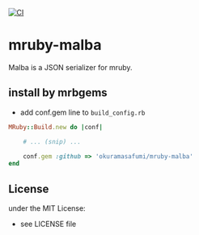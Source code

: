 [![CI](https://github.com/okuramasafumi/mruby-malba/actions/workflows/main.yml/badge.svg?branch=main)](https://github.com/okuramasafumi/mruby-malba/actions/workflows/main.yml)

# mruby-malba

Malba is a JSON serializer for mruby.

## install by mrbgems
- add conf.gem line to `build_config.rb`

```ruby
MRuby::Build.new do |conf|

    # ... (snip) ...

    conf.gem :github => 'okuramasafumi/mruby-malba'
end
```

## License
under the MIT License:
- see LICENSE file
